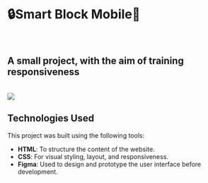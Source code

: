 <h1>🔒Smart Block Mobile📱</h1>
<br>
<h2>A small project, with the aim of training responsiveness</h2>
<br>
<img src="https://github.com/mands-mands/Smart-Block-Mobile/blob/main/assets/desktop-mobile%20.png?raw=true">
<br>

## Technologies Used

This project was built using the following tools:

- **HTML**: To structure the content of the website.
- **CSS**: For visual styling, layout, and responsiveness.
- **Figma**: Used to design and prototype the user interface before development.
